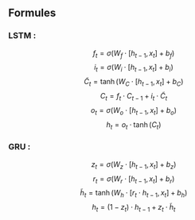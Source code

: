 ## Formules
### LSTM :
$$
f_t = \sigma\left(W_f \cdot [h_{t-1}, x_t] + b_f\right)
$$
$$
i_t = \sigma\left(W_i \cdot [h_{t-1}, x_t] + b_i\right)
$$
$$
\tilde{C}_t = \tanh\left(W_C \cdot [h_{t-1}, x_t] + b_C\right)
$$
$$
C_t = f_t \cdot C_{t-1} + i_t \cdot \tilde{C}_t
$$
$$
o_t = \sigma\left(W_o \cdot [h_{t-1}, x_t] + b_o\right)
$$
$$
h_t = o_t \cdot \tanh(C_t)
$$
### GRU :
$$
z_t = \sigma\left(W_z \cdot [h_{t-1}, x_t] + b_z\right)
$$
$$
r_t = \sigma\left(W_r \cdot [h_{t-1}, x_t] + b_r\right)
$$
$$
\tilde{h}_t = \tanh\left(W_h \cdot [r_t \cdot h_{t-1}, x_t] + b_h\right)
$$
$$
h_t = (1 - z_t) \cdot h_{t-1} + z_t \cdot \tilde{h}_t
$$

